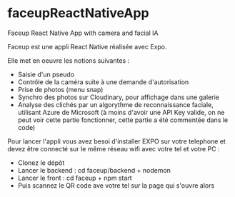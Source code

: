 # faceupReactNativeApp
Faceup React Native App with camera and facial IA

Faceup est une appli React Native réalisée avec Expo.

Elle met en oeuvre les notions suivantes :

- Saisie d'un pseudo
- Contrôle de la caméra suite à une demande d'autorisation
- Prise de photos (menu snap)
- Synchro des photos sur Cloudinary, pour affichage dans une galerie
- Analyse des clichés par un algorythme de reconnaissance faciale, utilisant Azure de Microsoft (à moins d'avoir une
API Key valide, on ne peut voir cette partie fonctionner, cette partie a été commentée dans le code)

Pour lancer l'appli vous avez besoi d'installer EXPO sur votre telephone et devez être connecté sur le même réseau wifi 
avec votre tel et votre PC :

- Clonez le dépôt
- Lancer le backend : cd faceup/backend + nodemon
- Lancer le front : cd faceup + npm start
- Puis scannez le QR code ave votre tel sur la page qui s'ouvre alors
